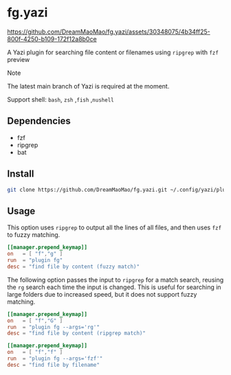 # fg.yazi

https://github.com/DreamMaoMao/fg.yazi/assets/30348075/4b34ff25-800f-4250-b109-172f12a8b0ce

A Yazi plugin for searching file content or filenames using `ripgrep` with `fzf` preview

> [!NOTE]
> The latest main branch of Yazi is required at the moment.
>
> Support shell: `bash`, `zsh` ,`fish` ,`nushell`

## Dependencies

- fzf
- ripgrep
- bat

## Install

```bash
git clone https://github.com/DreamMaoMao/fg.yazi.git ~/.config/yazi/plugins/fg.yazi
```

## Usage

This option uses `ripgrep` to output all the lines of all files, and then uses `fzf` to fuzzy matching.

```toml
[[manager.prepend_keymap]]
on   = [ "f","g" ]
run  = "plugin fg"
desc = "find file by content (fuzzy match)"
```

The following option passes the input to `ripgrep` for a match search, reusing the `rg` search each time the input is changed. This is useful for searching in large folders due to increased speed, but it does not support fuzzy matching.

```toml
[[manager.prepend_keymap]]
on   = [ "f","G" ]
run  = "plugin fg --args='rg'"
desc = "find file by content (ripgrep match)"
```

```toml
[[manager.prepend_keymap]]
on   = [ "f","f" ]
run  = "plugin fg --args='fzf'"
desc = "find file by filename"
```
